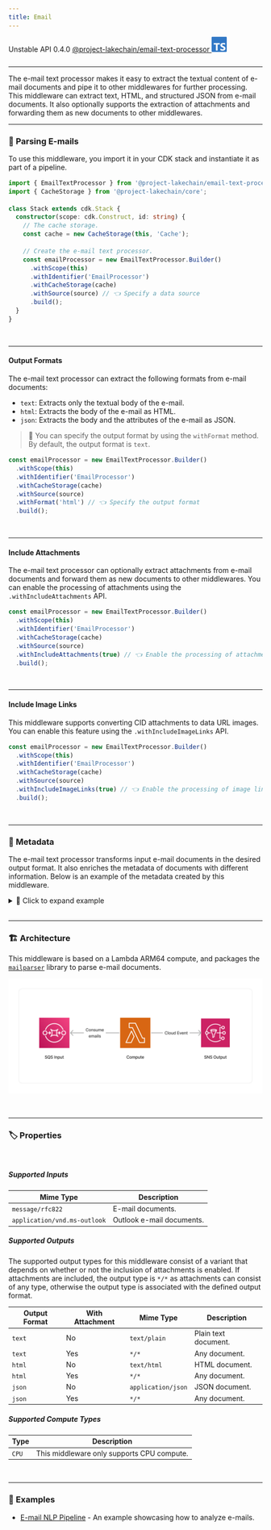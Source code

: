 ```yaml
---
title: Email
---
```


<span title="Label: Pro" data-view-component="true" class="Label Label--api text-uppercase">
  Unstable API
</span>
<span title="Label: Pro" data-view-component="true" class="Label Label--version text-uppercase">
  0.4.0
</span>
<span title="Label: Pro" data-view-component="true" class="Label Label--package">
  <a target="_blank" href="https://www.npmjs.com/package/@project-lakechain/email-text-processor">
    @project-lakechain/email-text-processor
  </a>
</span>
<span class="language-icon">
  <svg role="img" viewBox="0 0 24 24" width="30" xmlns="http://www.w3.org/2000/svg" style="fill: #3178C6;"><title>TypeScript</title><path d="M1.125 0C.502 0 0 .502 0 1.125v21.75C0 23.498.502 24 1.125 24h21.75c.623 0 1.125-.502 1.125-1.125V1.125C24 .502 23.498 0 22.875 0zm17.363 9.75c.612 0 1.154.037 1.627.111a6.38 6.38 0 0 1 1.306.34v2.458a3.95 3.95 0 0 0-.643-.361 5.093 5.093 0 0 0-.717-.26 5.453 5.453 0 0 0-1.426-.2c-.3 0-.573.028-.819.086a2.1 2.1 0 0 0-.623.242c-.17.104-.3.229-.393.374a.888.888 0 0 0-.14.49c0 .196.053.373.156.529.104.156.252.304.443.444s.423.276.696.41c.273.135.582.274.926.416.47.197.892.407 1.266.628.374.222.695.473.963.753.268.279.472.598.614.957.142.359.214.776.214 1.253 0 .657-.125 1.21-.373 1.656a3.033 3.033 0 0 1-1.012 1.085 4.38 4.38 0 0 1-1.487.596c-.566.12-1.163.18-1.79.18a9.916 9.916 0 0 1-1.84-.164 5.544 5.544 0 0 1-1.512-.493v-2.63a5.033 5.033 0 0 0 3.237 1.2c.333 0 .624-.03.872-.09.249-.06.456-.144.623-.25.166-.108.29-.234.373-.38a1.023 1.023 0 0 0-.074-1.089 2.12 2.12 0 0 0-.537-.5 5.597 5.597 0 0 0-.807-.444 27.72 27.72 0 0 0-1.007-.436c-.918-.383-1.602-.852-2.053-1.405-.45-.553-.676-1.222-.676-2.005 0-.614.123-1.141.369-1.582.246-.441.58-.804 1.004-1.089a4.494 4.494 0 0 1 1.47-.629 7.536 7.536 0 0 1 1.77-.201zm-15.113.188h9.563v2.166H9.506v9.646H6.789v-9.646H3.375z"/></svg>
</span>
<div style="margin-top: 26px"></div>

---

The e-mail text processor makes it easy to extract the textual content of e-mail documents and pipe it to other middlewares for further processing. This middleware can extract text, HTML, and structured JSON from e-mail documents. It also optionally supports the extraction of attachments and forwarding them as new documents to other middlewares.

---

### 📨 Parsing E-mails

To use this middleware, you import it in your CDK stack and instantiate it as part of a pipeline.

```typescript
import { EmailTextProcessor } from '@project-lakechain/email-text-processor';
import { CacheStorage } from '@project-lakechain/core';

class Stack extends cdk.Stack {
  constructor(scope: cdk.Construct, id: string) {
    // The cache storage.
    const cache = new CacheStorage(this, 'Cache');
    
    // Create the e-mail text processor.
    const emailProcessor = new EmailTextProcessor.Builder()
      .withScope(this)
      .withIdentifier('EmailProcessor')
      .withCacheStorage(cache)
      .withSource(source) // 👈 Specify a data source
      .build();
  }
}
```

<br>

---

#### Output Formats

The e-mail text processor can extract the following formats from e-mail documents:

- `text`: Extracts only the textual body of the e-mail.
- `html`: Extracts the body of the e-mail as HTML.
- `json`: Extracts the body and the attributes of the e-mail as JSON.

> 💁 You can specify the output format by using the `withFormat` method. By default, the output format is `text`.

```typescript
const emailProcessor = new EmailTextProcessor.Builder()
  .withScope(this)
  .withIdentifier('EmailProcessor')
  .withCacheStorage(cache)
  .withSource(source)
  .withFormat('html') // 👈 Specify the output format
  .build();
```

<br>

---

#### Include Attachments

The e-mail text processor can optionally extract attachments from e-mail documents and forward them as new documents to other middlewares. You can enable the processing of attachments using the `.withIncludeAttachments` API.

```typescript
const emailProcessor = new EmailTextProcessor.Builder()
  .withScope(this)
  .withIdentifier('EmailProcessor')
  .withCacheStorage(cache)
  .withSource(source)
  .withIncludeAttachments(true) // 👈 Enable the processing of attachments
  .build();
```

<br>

---

#### Include Image Links

This middleware supports converting CID attachments to data URL images. You can enable this feature using the `.withIncludeImageLinks` API.

```typescript
const emailProcessor = new EmailTextProcessor.Builder()
  .withScope(this)
  .withIdentifier('EmailProcessor')
  .withCacheStorage(cache)
  .withSource(source)
  .withIncludeImageLinks(true) // 👈 Enable the processing of image links
  .build();
```

<br>

---

### 📄 Metadata

The e-mail text processor transforms input e-mail documents in the desired output format. It also enriches the metadata of documents with different information. Below is an example of the metadata created by this middleware.

<details>
  <summary>💁 Click to expand example</summary>
  
  ```json
  {
    "specversion": "1.0",
    "id": "1780d5de-fd6f-4530-98d7-82ebee85ea39",
    "type": "document-created",
    "time": "2023-10-22T13:19:10.657Z",
    "data": {
      "chainId": "6ebf76e4-f70c-440c-98f9-3e3e7eb34c79",
      "source": {
          "url": "s3://bucket/email.eml",
          "type": "message/rfc822",
          "size": 24532,
          "etag": "1243cbd6cf145453c8b5519a2ada4779"
      },
      "document": {
          "url": "s3://bucket/email.txt",
          "type": "text/plain",
          "size": 125,
          "etag": "1243cbd6cf145453c8b5519a2ada4779"
      },
      "metadata": {
        "title": "Re: Hello World",
        "createdAt": "2023-10-22T13:19:10.657Z",
        "authors": [
          "John Doe"
        ],
        "properties": {
          "kind": "text",
          "attrs": {}
        }
      },
      "callStack": []
    }
  }
  ```

</details>

<br>

---

### 🏗️ Architecture

This middleware is based on a Lambda ARM64 compute, and packages the [`mailparser`](https://www.npmjs.com/package/mailparser) library to parse e-mail documents.

![Architecture](../../../assets/email-text-processor-architecture.png)

<br>

---

### 🏷️ Properties

<br>

##### Supported Inputs

|  Mime Type  | Description |
| ----------- | ----------- |
| `message/rfc822` | E-mail documents. |
| `application/vnd.ms-outlook` | Outlook e-mail documents. |

##### Supported Outputs

The supported output types for this middleware consist of a variant that depends on whether or not the inclusion of attachments is enabled. If attachments are included, the output type is `*/*` as attachments can consist of any type, otherwise the output type is associated with the defined output format.

| Output Format | With Attachment | Mime Type | Description |
| ------------- | ------------------- | --------- | ----------- |
| `text` | No | `text/plain` | Plain text document. |
| `text` | Yes | `*/*` | Any document. |
| `html` | No | `text/html` | HTML document. |
| `html` | Yes | `*/*` | Any document. |
| `json` | No | `application/json` | JSON document. |
| `json` | Yes | `*/*` | Any document. |

##### Supported Compute Types

| Type  | Description |
| ----- | ----------- |
| `CPU` | This middleware only supports CPU compute. |

<br>

---

### 📖 Examples

- [E-mail NLP Pipeline](https://github.com/awslabs/project-lakechain/tree/main/examples/simple-pipelines/email-nlp-pipeline/) - An example showcasing how to analyze e-mails.

